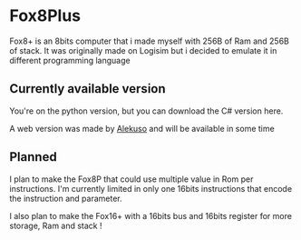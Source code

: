 # Fox8Plus
 Fox8+ is an 8bits computer that i made myself with 256B of Ram and 256B of stack.
 It was originally made on Logisim but i decided to emulate it in different programming language
## Currently available version
 You're on the python version, but you can download the C# version here.
 
 A web version was made by [Alekuso](https://github.com/Alekuso) and will be available in some time
## Planned
 I plan to make the Fox8P that could use multiple value in Rom per instructions.
 I'm currently limited in only one 16bits instructions that encode the instruction and parameter.
 
 I also plan to make the Fox16+ with a 16bits bus and 16bits register for more storage, Ram and stack !
